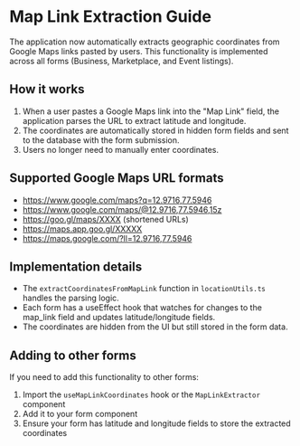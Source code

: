 
# Map Link Extraction Guide

The application now automatically extracts geographic coordinates from Google Maps links pasted by users. This functionality is implemented across all forms (Business, Marketplace, and Event listings).

## How it works

1. When a user pastes a Google Maps link into the "Map Link" field, the application parses the URL to extract latitude and longitude.
2. The coordinates are automatically stored in hidden form fields and sent to the database with the form submission.
3. Users no longer need to manually enter coordinates.

## Supported Google Maps URL formats

- https://www.google.com/maps?q=12.9716,77.5946
- https://www.google.com/maps/@12.9716,77.5946,15z
- https://goo.gl/maps/XXXX (shortened URLs)
- https://maps.app.goo.gl/XXXXX
- https://maps.google.com/?ll=12.9716,77.5946

## Implementation details

- The `extractCoordinatesFromMapLink` function in `locationUtils.ts` handles the parsing logic.
- Each form has a useEffect hook that watches for changes to the map_link field and updates latitude/longitude fields.
- The coordinates are hidden from the UI but still stored in the form data.

## Adding to other forms

If you need to add this functionality to other forms:

1. Import the `useMapLinkCoordinates` hook or the `MapLinkExtractor` component
2. Add it to your form component
3. Ensure your form has latitude and longitude fields to store the extracted coordinates
